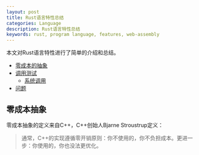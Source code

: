```yaml
---
layout: post
title: Rust语言特性总结
categories: Language 
description: Rust语言特性总结
keywords: rust, program language, features, web-assembly 
---
```

本文对Rust语言特性进行了简单的介绍和总结。

* [零成本的抽象](#零开销的抽象)
* [调用测试](#调用测试)
    * [系统调用](#系统调用)
* [问题](#问题)
 

## 零成本抽象
零成本抽象的定义来自C++，C++创始人Bjarne Stroustrup定义：
> 通常，C++的实现遵循零开销原则：你不使用的，你不负担成本。更进一步：你使用的，你也没法更优化。



